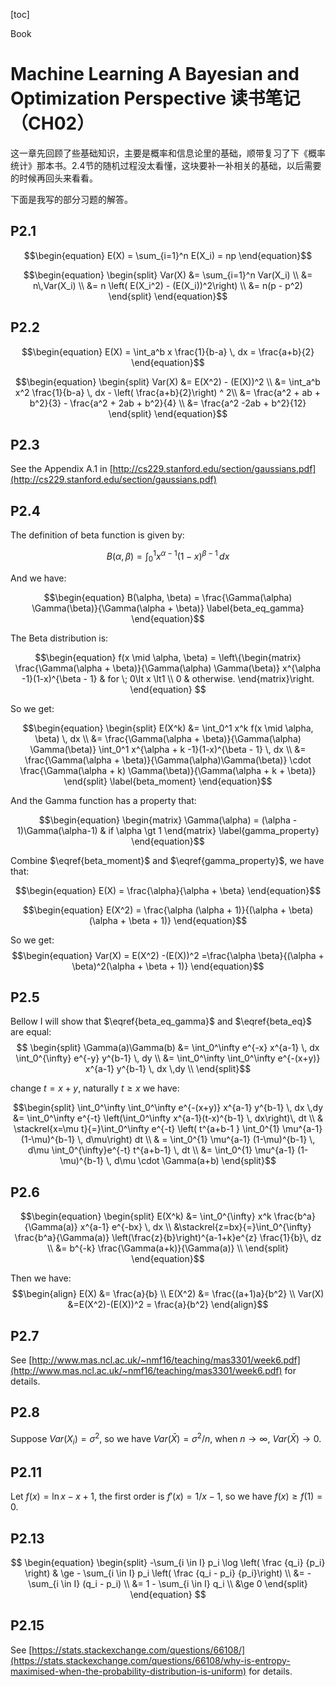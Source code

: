 <script type="text/x-mathjax-config">
MathJax.Hub.Config({
  TeX: { equationNumbers: { autoNumber: "AMS" } }
});
</script>
[toc]

<div id="tags">Book</div>

# Machine Learning A Bayesian and Optimization Perspective 读书笔记（CH02）

这一章先回顾了些基础知识，主要是概率和信息论里的基础，顺带复习了下《概率统计》那本书。2.4节的随机过程没太看懂，这块要补一补相关的基础，以后需要的时候再回头来看看。

下面是我写的部分习题的解答。

## P2.1


$$\begin{equation}
E(X) = \sum_{i=1}^n E(X_i) = np
\end{equation}$$

$$\begin{equation}
\begin{split}
Var(X) &= \sum_{i=1}^n Var(X_i) \\
       &= n\,Var(X_i) \\
       &= n \left( E(X_i^2) - (E(X_i))^2\right) \\
       &= n(p - p^2)
\end{split}
\end{equation}$$

## P2.2

$$\begin{equation}
E(X) = \int_a^b x \frac{1}{b-a} \, dx = \frac{a+b}{2}
\end{equation}$$

$$\begin{equation}
\begin{split}
Var(X) &= E(X^2) - (E(X))^2 \\
       &= \int_a^b x^2 \frac{1}{b-a} \, dx - \left( \frac{a+b}{2}\right) ^ 2\\
     &= \frac{a^2 + ab + b^2}{3}  - \frac{a^2 + 2ab + b^2}{4} \\
     &= \frac{a^2 -2ab + b^2}{12}
\end{split}
\end{equation}$$

## P2.3

See the Appendix A.1 in [http://cs229.stanford.edu/section/gaussians.pdf](http://cs229.stanford.edu/section/gaussians.pdf)

## P2.4

The definition of beta function is given by:

$$\begin{equation}
B(\alpha, \beta) = \int_0^1 x^{\alpha-1} (1-x)^{\beta - 1}\, dx
\label{beta_eq}
\end{equation}$$

And we have:

$$\begin{equation}
B(\alpha, \beta) = \frac{\Gamma(\alpha) \Gamma(\beta)}{\Gamma(\alpha + \beta)}
\label{beta_eq_gamma}
\end{equation}$$

The Beta distribution is:

$$\begin{equation}
f(x \mid \alpha, \beta) = \left\{\begin{matrix}
\frac{\Gamma(\alpha + \beta)}{\Gamma(\alpha) \Gamma(\beta)} x^{\alpha -1}(1-x)^{\beta - 1} & for \; 0\lt x \lt1 \\ 
0 & otherwise.
\end{matrix}\right.
\end{equation}
$$

So we get:

$$\begin{equation}
\begin{split}
E(X^k) &= \int_0^1 x^k f(x \mid \alpha, \beta) \, dx \\
       &= \frac{\Gamma(\alpha + \beta)}{\Gamma(\alpha) \Gamma(\beta)} \int_0^1 x^{\alpha + k -1}(1-x)^{\beta - 1} \, dx \\
       &= \frac{\Gamma(\alpha + \beta)}{\Gamma(\alpha)\Gamma(\beta)}  \cdot  \frac{\Gamma(\alpha + k) \Gamma(\beta)}{\Gamma(\alpha + k + \beta)}
\end{split}
\label{beta_moment}
\end{equation}$$ 

And the Gamma function has a property that:

$$\begin{equation}
\begin{matrix}
\Gamma(\alpha) = (\alpha - 1)\Gamma(\alpha-1) & if \alpha \gt 1
\end{matrix}
\label{gamma_property}
\end{equation}$$


Combine $\eqref{beta_moment}$ and $\eqref{gamma_property}$, we have that:

$$\begin{equation}
E(X) = \frac{\alpha}{\alpha + \beta}
\end{equation}$$

$$\begin{equation}
E(X^2) = \frac{\alpha (\alpha + 1)}{(\alpha + \beta)(\alpha + \beta + 1)}
\end{equation}$$

So we get:
$$\begin{equation}
Var(X) = E(X^2) -(E(X))^2 =\frac{\alpha \beta}{(\alpha + \beta)^2(\alpha + \beta + 1)}
\end{equation}$$

## P2.5

Bellow I will show that $\eqref{beta_eq_gamma}$ and $\eqref{beta_eq}$ are equal:
$$
\begin{split}
\Gamma(a)\Gamma(b) 
&= \int_0^\infty e^{-x} x^{a-1} \, dx \int_0^{\infty} e^{-y} y^{b-1} \, dy  \\
&= \int_0^\infty \int_0^\infty  e^{-(x+y)} x^{a-1} y^{b-1} \, dx \,dy  \\
\end{split}$$

change $t = x + y$, naturally $t \ge x$ we have:

$$\begin{split}
\int_0^\infty \int_0^\infty  e^{-(x+y)} x^{a-1} y^{b-1} \, dx \,dy  
&= \int_0^\infty e^{-t} \left(\int_0^\infty x^{a-1}(t-x)^{b-1} \, dx\right)\, dt \\
& \stackrel{x=\mu t}{=}\int_0^\infty e^{-t} \left( t^{a+b-1 } \int_0^{1} \mu^{a-1} (1-\mu)^{b-1} \, d\mu\right) dt \\
& = \int_0^{1} \mu^{a-1} (1-\mu)^{b-1} \, d\mu \int_0^{\infty}e^{-t} t^{a+b-1} \, dt \\
&= \int_0^{1} \mu^{a-1} (1-\mu)^{b-1} \, d\mu \cdot \Gamma(a+b)
\end{split}$$

## P2.6

$$\begin{equation}
\begin{split}
E(X^k) &= \int_0^{\infty} x^k \frac{b^a}{\Gamma(a)} x^{a-1} e^{-bx} \, dx \\
&\stackrel{z=bx}{=}\int_0^{\infty} \frac{b^a}{\Gamma(a)} \left(\frac{z}{b}\right)^{a-1+k}e^{z} \frac{1}{b}\, dz \\
&= b^{-k} \frac{\Gamma(a+k)}{\Gamma(a)} \\
\end{split}
\end{equation}$$

Then we have:
$$\begin{align}
E(X) &= \frac{a}{b} \\
E(X^2) &= \frac{(a+1)a}{b^2}  \\
Var(X) &=E(X^2)-(E(X))^2 = \frac{a}{b^2}
\end{align}$$

## P2.7

See [http://www.mas.ncl.ac.uk/~nmf16/teaching/mas3301/week6.pdf](http://www.mas.ncl.ac.uk/~nmf16/teaching/mas3301/week6.pdf) for details.

## P2.8

Suppose $Var(X_i) = \sigma^2$, so we have $Var(\bar{X})=\sigma^2/n$, when $n \to \infty$, $Var(\bar{X}) \to 0$.

## P2.11

Let $f(x) = \ln x -x + 1$, the first order is $f'(x) = 1/x - 1$, so we have $f(x) \ge f(1) = 0$.

## P2.13

$$
\begin{equation}
\begin{split}
-\sum_{i \in I} p_i \log \left( \frac {q_i} {p_i} \right) & \ge - \sum_{i \in I} p_i \left( \frac {q_i - p_i} {p_i}\right) \\
 &= -\sum_{i \in I} (q_i - p_i) \\
 &= 1 - \sum_{i \in I} q_i \\
 &\ge 0
\end{split}
\end{equation}
$$

## P2.15 

See [https://stats.stackexchange.com/questions/66108/](https://stats.stackexchange.com/questions/66108/why-is-entropy-maximised-when-the-probability-distribution-is-uniform) for details.
